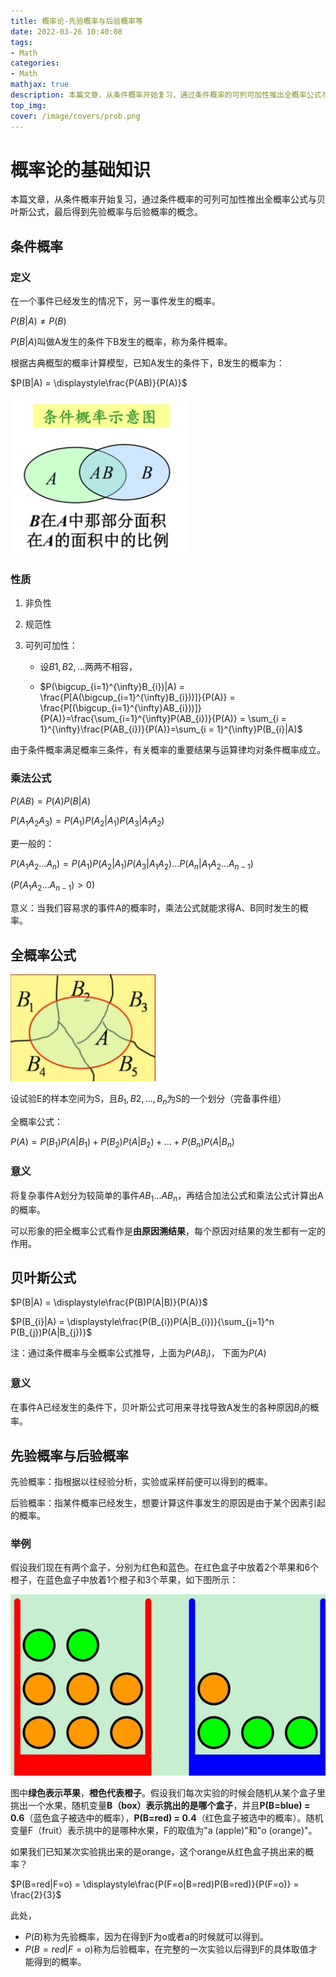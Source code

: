 ```yaml
---
title: 概率论-先验概率与后验概率等
date: 2022-03-26 10:40:08
tags:
- Math
categories: 
- Math
mathjax: true
description: 本篇文章，从条件概率开始复习，通过条件概率的可列可加性推出全概率公式与贝叶斯公式，最后得到先验概率与后验概率的概念。
top_img: 
cover: /image/covers/prob.png
---
```


# 概率论的基础知识

本篇文章，从条件概率开始复习，通过条件概率的可列可加性推出全概率公式与贝叶斯公式，最后得到先验概率与后验概率的概念。

## 条件概率

### 定义

在一个事件已经发生的情况下，另一事件发生的概率。

$P(B|A)\ne P(B)$

$P(B|A)$叫做A发生的条件下B发生的概率，称为条件概率。

根据古典概型的概率计算模型，已知A发生的条件下，B发生的概率为：

$P(B|A) = \displaystyle\frac{P(AB)}{P(A)}$

![1](/image/gailv/1.png)



### 性质	

1. 非负性

2. 规范性

3. 可列可加性：

   * 设$B1, B2,\dots$两两不相容，

   * $P(\bigcup_{i=1}^{\infty}B_{i})|A) = \frac{P[A(\bigcup_{i=1}^{\infty}B_{i}))]}{P(A)} = \frac{P[(\bigcup_{i=1}^{\infty}AB_{i}))]}{P(A)}=\frac{\sum_{i=1}^{\infty}P(AB_{i})}{P(A)} = \sum_{i = 1}^{\infty}\frac{P(AB_{i})}{P(A)}=\sum_{i = 1}^{\infty}P(B_{i}|A)$

     

由于条件概率满足概率三条件，有关概率的重要结果与运算律均对条件概率成立。

### 乘法公式

$P(AB)=P(A)P(B|A)$

$P(A_{1}A_{2}A_{3})=P(A_{1})P(A_{2}|A_{1})P(A_{3}|A_{1}A_{2})$

更一般的：

$P(A_{1}A_{2}\dots A_{n}) = P(A_{1})P(A_{2}|A_{1})P(A_{3}|A_{1}A_{2})\dots P(A_{n}|A_{1}A_{2}\dots A_{n-1})$

$(P(A_{1}A_{2}\dots A_{n-1})>0)$



意义：当我们容易求的事件A的概率时，乘法公式就能求得A、B同时发生的概率。

## 全概率公式

![3](/image/gailv/3.png)

设试验E的样本空间为S，且$B_{1},B{2},\dots,B_{n}$为S的一个划分（完备事件组）

全概率公式：

$P(A) = P(B_{1})P(A|B_{1})+P(B_{2})P(A|B_{2})+\dots+P(B_{n})P(A|B_{n})$

### 意义

将复杂事件A划分为较简单的事件$AB_{1}\dots AB_{n}$，再结合加法公式和乘法公式计算出A的概率。

可以形象的把全概率公式看作是**由原因溯结果**，每个原因对结果的发生都有一定的作用。

## 贝叶斯公式

$P(B|A) = \displaystyle\frac{P(B)P(A|B)}{P(A)}$

$P(B_{i}|A) = \displaystyle\frac{P(B_{i})P(A|B_{i})}{\sum_{j=1}^n P(B_{j})P(A|B_{j})}$

注：通过条件概率与全概率公式推导，上面为$P(AB_{i})$， 下面为$P(A)$

### 意义

在事件A已经发生的条件下，贝叶斯公式可用来寻找导致A发生的各种原因$B_{i}$的概率。

## 先验概率与后验概率

先验概率：指根据以往经验分析，实验或采样前便可以得到的概率。

后验概率：指某件概率已经发生，想要计算这件事发生的原因是由于某个因素引起的概率。

### 举例

假设我们现在有两个盒子，分别为红色和蓝色。在红色盒子中放着2个苹果和6个橙子，在蓝色盒子中放着1个橙子和3个苹果，如下图所示：

![2](/image/gailv/2.png)

图中**绿色表示苹果**，**橙色代表橙子**。假设我们每次实验的时候会随机从某个盒子里挑出一个水果，随机变量**B（box）表示挑出的是哪个盒子**，并且**P(B=blue) = 0.6**（蓝色盒子被选中的概率），**P(B=red) = 0.4**（红色盒子被选中的概率）。随机变量F（fruit）表示挑中的是哪种水果，F的取值为"a (apple)"和"o (orange)"。

如果我们已知某次实验挑出来的是orange，这个orange从红色盒子挑出来的概率？

$P(B=red|F=o) = \displaystyle\frac{P(F=o|B=red)P(B=red)}{P(F=o)} = \frac{2}{3}$

此处，

* $P(B)$称为先验概率，因为在得到F为o或者a的时候就可以得到。
* $P(B=red|F=o)$称为后验概率，在完整的一次实验以后得到F的具体取值才能得到的概率。

